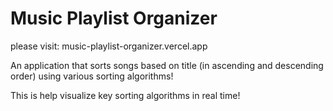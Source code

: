 # Music Playlist Organizer
please visit: music-playlist-organizer.vercel.app

An application that sorts songs based on title (in ascending and descending order) using various sorting algorithms!

This is help visualize key sorting algorithms in real time!

